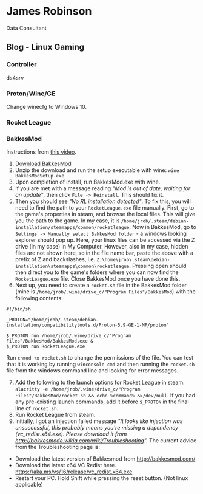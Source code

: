 # James Robinson
Data Consultant


## Blog - Linux Gaming

### Controller
ds4srv

### Proton/Wine/GE
Change winecfg to Windows 10.

### Rocket League

### BakkesMod
Instructions from [this video](https://www.youtube.com/watch?v=XEhfQLZORf8).

1. [Download BakkesMod](https://bakkesmod.com/download.php)
2. Unzip the download and run the setup executable with wine: `wine BakkesModSetup.exe`
3. Upon completion of install, run BakkesMod.exe with wine.
4. If you are met with a message reading _"Mod is out of date, waiting for an update"_, then click `File -> Reinstall`. This should fix it.
5. Then you should see _"No RL installation detected"_. To fix this, you will need to find the path to your `RocketLeague.exe` file manually. First, go to the game's properties in steam, and browse the local files. This will give you the path to the game. In my case, it is `/home/jrob/.steam/debian-installation/steamapps/common/rocketleague`. Now in BakkesMod, go to `Settings -> Manually select BakkesMod folder` - a windows looking explorer should pop up. Here, your linux files can be accessed via the Z drive (in my case) in My Computer. However, also in my case, hidden files are not shown here, so in the file name bar, paste the above with a prefix of Z and backslashes, i.e. `Z:\home\jrob\.steam\debian-installation\steamapps\common\rocketleague`. Pressing open should then direct you to the game's folders where you can now find the `RocketLeague.exe` file. Close BakkesMod once you have done this.
6. Next up, you need to create a `rocket.sh` file in the BakkesMod folder (mine is `/home/jrob/.wine/drive_c/"Program Files"/BakkesMod`) with the following contents:
```
#!/bin/sh

_PROTON="/home/jrob/.steam/debian-installation/compatibilitytools.d/Proton-5.9-GE-1-MF/proton"

$_PROTON run /home/jrob/.wine/drive_c/"Program Files"/BakkesMod/BakkesMod.exe &
$_PROTON run RocketLeague.exe
```
Run `chmod +x rocket.sh` to change the permissions of the file.
You can test that it is working by running `winconsole cmd` and then running the `rocket.sh` file from the windows command line and looking for error messages.

7. Add the following to the launch options for Rocket League in steam: `alacritty -e /home/jrob/.wine/drive_c/"Program Files"/BakkesMod/rocket.sh && echo %command% &>/dev/null`. If you had any pre-existing launch commands, add it before `$_PROTON` in the final line of `rocket.sh`.
8. Run Rocket League from steam.
9. Initially, I got an injection failed message _"It looks like injection was unsuccessful, this probably means you're missing a dependency (vc_redist.x64.exe). Please download it from http://bakkesmode.wikia.com/wiki/Troubleshooting"._ The current advice from the Troubleshooting page is:

- Download the latest version of Bakkesmod from http://bakkesmod.com/
- Download the latest x64 VC Redist here.  https://aka.ms/vs/16/release/vc_redist.x64.exe
- Restart your PC. Hold Shift while pressing the reset button. (Not linux applicable)

